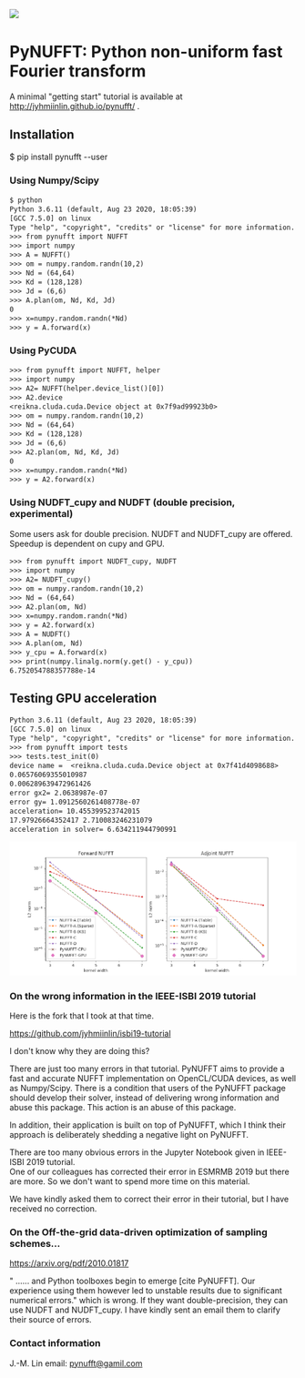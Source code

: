 ![](g5738.jpeg)
# PyNUFFT: Python non-uniform fast Fourier transform

A minimal "getting start" tutorial is available at http://jyhmiinlin.github.io/pynufft/ .

## Installation

$ pip install pynufft --user


### Using Numpy/Scipy

```
$ python
Python 3.6.11 (default, Aug 23 2020, 18:05:39) 
[GCC 7.5.0] on linux
Type "help", "copyright", "credits" or "license" for more information.
>>> from pynufft import NUFFT
>>> import numpy
>>> A = NUFFT()
>>> om = numpy.random.randn(10,2)
>>> Nd = (64,64)
>>> Kd = (128,128)
>>> Jd = (6,6)
>>> A.plan(om, Nd, Kd, Jd)
0
>>> x=numpy.random.randn(*Nd)
>>> y = A.forward(x)
```

### Using PyCUDA

```
>>> from pynufft import NUFFT, helper
>>> import numpy
>>> A2= NUFFT(helper.device_list()[0])
>>> A2.device
<reikna.cluda.cuda.Device object at 0x7f9ad99923b0>
>>> om = numpy.random.randn(10,2)
>>> Nd = (64,64)
>>> Kd = (128,128)
>>> Jd = (6,6)
>>> A2.plan(om, Nd, Kd, Jd)
0
>>> x=numpy.random.randn(*Nd)
>>> y = A2.forward(x)
```

### Using NUDFT_cupy and NUDFT (double precision, experimental)

Some users ask for double precision. 
NUDFT and NUDFT_cupy are offered.
Speedup is dependent on cupy and GPU.  


```
>>> from pynufft import NUDFT_cupy, NUDFT
>>> import numpy
>>> A2= NUDFT_cupy()
>>> om = numpy.random.randn(10,2)
>>> Nd = (64,64)
>>> A2.plan(om, Nd)
>>> x=numpy.random.randn(*Nd)
>>> y = A2.forward(x)
>>> A = NUDFT()
>>> A.plan(om, Nd)
>>> y_cpu = A.forward(x)
>>> print(numpy.linalg.norm(y.get() - y_cpu))
6.752054788357788e-14
```


## Testing GPU acceleration

```
Python 3.6.11 (default, Aug 23 2020, 18:05:39) 
[GCC 7.5.0] on linux
Type "help", "copyright", "credits" or "license" for more information.
>>> from pynufft import tests
>>> tests.test_init(0)
device name =  <reikna.cluda.cuda.Device object at 0x7f41d4098688>
0.06576069355010987
0.006289639472961426
error gx2= 2.0638987e-07
error gy= 1.0912560261408778e-07
acceleration= 10.455399523742015
17.97926664352417 2.710083246231079
acceleration in solver= 6.634211944790991
```

![](Figure_1.png)

### On the wrong information in the IEEE-ISBI 2019 tutorial

Here is the fork that I took at that time. 

https://github.com/jyhmiinlin/isbi19-tutorial

I don't know why they are doing this?


There are just too many errors in that tutorial. 
PyNUFFT aims to provide a fast and accurate NUFFT implementation on OpenCL/CUDA devices, as well as Numpy/Scipy. 
There is a condition that users of the PyNUFFT package should develop their solver, instead of delivering wrong information and abuse this package.
This action is an abuse of this package.

In addition, their application is built on top of PyNUFFT, which I think their approach is deliberately shedding a negative light on PyNUFFT. 

There are too many obvious errors in the Jupyter Notebook given in IEEE-ISBI 2019 tutorial.                                                 
One of our colleagues has corrected their error in ESMRMB 2019 but there are more. So we don't want to spend more time on this material. 

We have kindly asked them to correct their error in their tutorial, but I have received no correction. 


### On the Off-the-grid data-driven optimization of sampling schemes...

https://arxiv.org/pdf/2010.01817

" ...... and Python toolboxes begin to emerge [cite PyNUFFT]. Our experience using them however led to unstable results due to significant numerical errors."
which is wrong. If they want double-precision, they can use NUDFT and NUDFT_cupy. I have kindly sent an email them to clarify their source of errors.  


### Contact information
J.-M. Lin
email: pynufft@gamil.com

